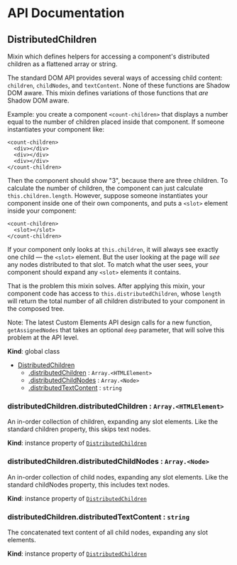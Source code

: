 # API Documentation
<a name="DistributedChildren"></a>
## DistributedChildren
Mixin which defines helpers for accessing a component's distributed
children as a flattened array or string.

The standard DOM API provides several ways of accessing child content:
`children`, `childNodes`, and `textContent`. None of these functions are
Shadow DOM aware. This mixin defines variations of those functions that
*are* Shadow DOM aware.

Example: you create a component `<count-children>` that displays a number
equal to the number of children placed inside that component. If someone
instantiates your component like:

    <count-children>
      <div></div>
      <div></div>
      <div></div>
    </count-children>

Then the component should show "3", because there are three children. To
calculate the number of children, the component can just calculate
`this.children.length`. However, suppose someone instantiates your
component inside one of their own components, and puts a `<slot>` element
inside your component:

    <count-children>
      <slot></slot>
    </count-children>

If your component only looks at `this.children`, it will always see exactly
one child — the `<slot>` element. But the user looking at the page will
*see* any nodes distributed to that slot. To match what the user sees, your
component should expand any `<slot>` elements it contains.

That is the problem this mixin solves. After applying this mixin, your
component code has access to `this.distributedChildren`, whose `length`
will return the total number of all children distributed to your component
in the composed tree.

Note: The latest Custom Elements API design calls for a new function,
`getAssignedNodes` that takes an optional `deep` parameter, that will solve
this problem at the API level.

  **Kind**: global class

* [DistributedChildren](#DistributedChildren)
    * [.distributedChildren](#DistributedChildren+distributedChildren) : <code>Array.&lt;HTMLElement&gt;</code>
    * [.distributedChildNodes](#DistributedChildren+distributedChildNodes) : <code>Array.&lt;Node&gt;</code>
    * [.distributedTextContent](#DistributedChildren+distributedTextContent) : <code>string</code>

<a name="DistributedChildren+distributedChildren"></a>
### distributedChildren.distributedChildren : <code>Array.&lt;HTMLElement&gt;</code>
An in-order collection of children, expanding any slot elements. Like the
standard children property, this skips text nodes.

  **Kind**: instance property of <code>[DistributedChildren](#DistributedChildren)</code>
<a name="DistributedChildren+distributedChildNodes"></a>
### distributedChildren.distributedChildNodes : <code>Array.&lt;Node&gt;</code>
An in-order collection of child nodes, expanding any slot elements. Like
the standard childNodes property, this includes text nodes.

  **Kind**: instance property of <code>[DistributedChildren](#DistributedChildren)</code>
<a name="DistributedChildren+distributedTextContent"></a>
### distributedChildren.distributedTextContent : <code>string</code>
The concatenated text content of all child nodes, expanding any slot
elements.

  **Kind**: instance property of <code>[DistributedChildren](#DistributedChildren)</code>
